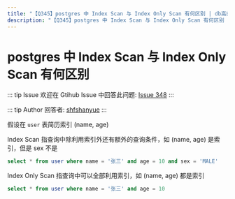 ```yaml
---
title: "【Q345】postgres 中 Index Scan 与 Index Only Scan 有何区别 | db高频面试题"
description: "【Q345】postgres 中 Index Scan 与 Index Only Scan 有何区别 字节跳动面试题、阿里腾讯面试题、美团小米面试题。"
---
```


# postgres 中 Index Scan 与 Index Only Scan 有何区别

::: tip Issue
欢迎在 Gtihub Issue 中回答此问题: [Issue 348](https://github.com/shfshanyue/Daily-Question/issues/348)
:::

::: tip Author
回答者: [shfshanyue](https://github.com/shfshanyue)
:::

假设在 `user` 表简历索引 (name, age)

Index Scan 指查询中除利用索引外还有额外的查询条件，如 (name, age) 是索引，但是 sex 不是

```sql
select * from user where name = '张三' and age = 10 and sex = 'MALE'
```

Index Only Scan 指查询中可以全部利用索引，如 (name, age) 都是索引

```sql
select * from user where name = '张三' and age = 10
```
